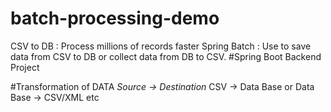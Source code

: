 # batch-processing-demo
CSV to DB : Process millions of records faster
Spring Batch : Use to save data from CSV to DB or collect data from DB to CSV.
#Spring Boot Backend Project

#Transformation of DATA
*Source -> Destination*
CSV -> Data Base
    or 
Data Base -> CSV/XML etc

